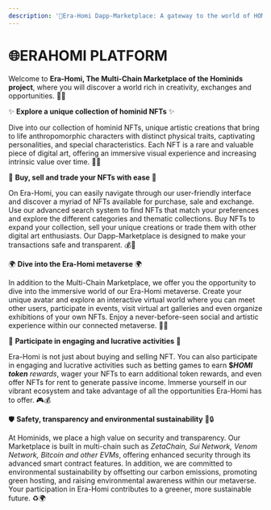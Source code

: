 ```yaml
---
description: '🦍Era-Homi Dapp-Marketplace: A gateway to the world of HOMINIDS 🎨📦'
---
```


# 🌐ERAHOMI PLATFORM

Welcome to **Era-Homi, The Multi-Chain Marketplace of the Hominids project**, where you will discover a world rich in creativity, exchanges and opportunities. 🚀🌈



✨ **Explore a unique collection of hominid NFTs** ✨

Dive into our collection of hominid NFTs, unique artistic creations that bring to life anthropomorphic characters with distinct physical traits, captivating personalities, and special characteristics. Each NFT is a rare and valuable piece of digital art, offering an immersive visual experience and increasing intrinsic value over time. 🎨💎



🔄 **Buy, sell and trade your NFTs with ease** 🔄

On Era-Homi, you can easily navigate through our user-friendly interface and discover a myriad of NFTs available for purchase, sale and exchange. Use our advanced search system to find NFTs that match your preferences and explore the different categories and thematic collections. Buy NFTs to expand your collection, sell your unique creations or trade them with other digital art enthusiasts. Our Dapp-Marketplace is designed to make your transactions safe and transparent. 💰💼



🌍 **Dive into the Era-Homi metaverse** 🌍

In addition to the Multi-Chain Marketplace, we offer you the opportunity to dive into the immersive world of our Era-Homi metaverse. Create your unique avatar and explore an interactive virtual world where you can meet other users, participate in events, visit virtual art galleries and even organize exhibitions of your own NFTs. Enjoy a never-before-seen social and artistic experience within our connected metaverse. 👥🌌



💼 **Participate in engaging and lucrative activities** 💼

Era-Homi is not just about buying and selling NFT. You can also participate in engaging and lucrative activities such as betting games to earn **$**_**HOMI token** rewards_, wager your NFTs to earn additional token rewards, and even offer NFTs for rent to generate passive income. Immerse yourself in our vibrant ecosystem and take advantage of all the opportunities Era-Homi has to offer. 🎮💰



🛡️ **Safety, transparency and environmental sustainability** 🌱🔒

At Hominids, we place a high value on security and transparency. Our Marketplace is built in multi-chain such as _ZetaChain, Sui Network, Venom Network, Bitcoin and other EVMs_, offering enhanced security through its advanced smart contract features. In addition, we are committed to environmental sustainability by offsetting our carbon emissions, promoting green hosting, and raising environmental awareness within our metaverse. Your participation in Era-Homi contributes to a greener, more sustainable future. ♻️🌍
